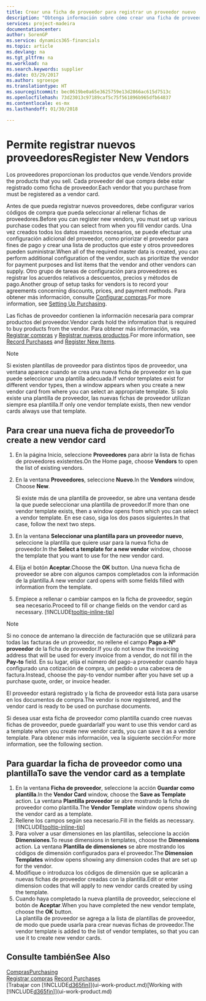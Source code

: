 ```yaml
---
title: Crear una ficha de proveedor para registrar un proveedor nuevo | Documentos de Microsoft
description: "Obtenga información sobre cómo crear una ficha de proveedor para registrar un nuevo proveedor."
services: project-madeira
documentationcenter: 
author: SorenGP
ms.service: dynamics365-financials
ms.topic: article
ms.devlang: na
ms.tgt_pltfrm: na
ms.workload: na
ms.search.keywords: supplier
ms.date: 03/29/2017
ms.author: sgroespe
ms.translationtype: HT
ms.sourcegitcommit: bec0619be0a65e3625759e13d2866ac615d7513c
ms.openlocfilehash: 73d23013c97189caf5c75f561896b965dfb64837
ms.contentlocale: es-mx
ms.lasthandoff: 01/30/2018

---
```

# <a name="register-new-vendors"></a><span data-ttu-id="943b9-103">Permite registrar nuevos proveedores</span><span class="sxs-lookup"><span data-stu-id="943b9-103">Register New Vendors</span></span>
<span data-ttu-id="943b9-104">Los proveedores proporcionan los productos que vende.</span><span class="sxs-lookup"><span data-stu-id="943b9-104">Vendors provide the products that you sell.</span></span> <span data-ttu-id="943b9-105">Cada proveedor del que compra debe estar registrado como ficha de proveedor.</span><span class="sxs-lookup"><span data-stu-id="943b9-105">Each vendor that you purchase from must be registered as a vendor card.</span></span>

<span data-ttu-id="943b9-106">Antes de que pueda registrar nuevos proveedores, debe configurar varios códigos de compra que pueda seleccionar al rellenar fichas de proveedores.</span><span class="sxs-lookup"><span data-stu-id="943b9-106">Before you can register new vendors, you must set up various purchase codes that you can select from when you fill vendor cards.</span></span> <span data-ttu-id="943b9-107">Una vez creados todos los datos maestros necesarios, se puede efectuar una configuración adicional del proveedor, como priorizar el proveedor para fines de pago y crear una lista de productos que este y otros proveedores pueden suministrar.</span><span class="sxs-lookup"><span data-stu-id="943b9-107">When all of the required master data is created, you can perform additional configuration of the vendor, such as prioritize the vendor for payment purposes and list items that the vendor and other vendors can supply.</span></span> <span data-ttu-id="943b9-108">Otro grupo de tareas de configuración para proveedores es registrar los acuerdos relativos a descuentos, precios y métodos de pago.</span><span class="sxs-lookup"><span data-stu-id="943b9-108">Another group of setup tasks for vendors is to record your agreements concerning discounts, prices, and payment methods.</span></span> <span data-ttu-id="943b9-109">Para obtener más información, consulte [Configurar compras](purchasing-setup-purchasing.md).</span><span class="sxs-lookup"><span data-stu-id="943b9-109">For more information, see [Setting Up Purchasing](purchasing-setup-purchasing.md).</span></span>

<span data-ttu-id="943b9-110">Las fichas de proveedor contienen la información necesaria para comprar productos del proveedor.</span><span class="sxs-lookup"><span data-stu-id="943b9-110">Vendor cards hold the information that is required to buy products from the vendor.</span></span> <span data-ttu-id="943b9-111">Para obtener más información, vea [Registrar compras](purchasing-how-record-purchases.md) y [Registrar nuevos productos](inventory-how-register-new-items.md).</span><span class="sxs-lookup"><span data-stu-id="943b9-111">For more information, see [Record Purchases](purchasing-how-record-purchases.md) and [Register New Items](inventory-how-register-new-items.md).</span></span>

> [!NOTE]  
>   <span data-ttu-id="943b9-112">Si existen plantillas de proveedor para distintos tipos de proveedor, una ventana aparece cuando se crea una nueva ficha de proveedor en la que puede seleccionar una plantilla adecuada.</span><span class="sxs-lookup"><span data-stu-id="943b9-112">If vendor templates exist for different vendor types, then a window appears when you create a new vendor card from where you can select an appropriate template.</span></span> <span data-ttu-id="943b9-113">Si solo existe una plantilla de proveedor, las nuevas fichas de proveedor utilizan siempre esa plantilla.</span><span class="sxs-lookup"><span data-stu-id="943b9-113">If only one vendor template exists, then new vendor cards always use that template.</span></span>

## <a name="to-create-a-new-vendor-card"></a><span data-ttu-id="943b9-114">Para crear una nueva ficha de proveedor</span><span class="sxs-lookup"><span data-stu-id="943b9-114">To create a new vendor card</span></span>
1. <span data-ttu-id="943b9-115">En la página Inicio, seleccione **Proveedores** para abrir la lista de fichas de proveedores existentes.</span><span class="sxs-lookup"><span data-stu-id="943b9-115">On the Home page, choose **Vendors** to open the list of existing vendors.</span></span>  
2. <span data-ttu-id="943b9-116">En la ventana **Proveedores**, seleccione **Nuevo**.</span><span class="sxs-lookup"><span data-stu-id="943b9-116">In the **Vendors** window, Choose **New**.</span></span>

    <span data-ttu-id="943b9-117">Si existe más de una plantilla de proveedor, se abre una ventana desde la que puede seleccionar una plantilla de proveedor.</span><span class="sxs-lookup"><span data-stu-id="943b9-117">If more than one vendor template exists, then a window opens from which you can select a vendor template.</span></span> <span data-ttu-id="943b9-118">En ese caso, siga los dos pasos siguientes.</span><span class="sxs-lookup"><span data-stu-id="943b9-118">In that case, follow the next two steps.</span></span>
3. <span data-ttu-id="943b9-119">En la ventana **Seleccionar una plantilla para un proveedor nuevo**, seleccione la plantilla que quiere usar para la nueva ficha de proveedor.</span><span class="sxs-lookup"><span data-stu-id="943b9-119">In the **Select a template for a new vendor** window, choose the template that you want to use for the new vendor card.</span></span>
4. <span data-ttu-id="943b9-120">Elija el botón **Aceptar**.</span><span class="sxs-lookup"><span data-stu-id="943b9-120">Choose the **OK** button.</span></span> <span data-ttu-id="943b9-121">Una nueva ficha de proveedor se abre con algunos campos completados con la información de la plantilla.</span><span class="sxs-lookup"><span data-stu-id="943b9-121">A new vendor card opens with some fields filled with information from the template.</span></span>
5. <span data-ttu-id="943b9-122">Empiece a rellenar o cambiar campos en la ficha de proveedor, según sea necesario.</span><span class="sxs-lookup"><span data-stu-id="943b9-122">Proceed to fill or change fields on the vendor card as necessary.</span></span> [!INCLUDE[tooltip-inline-tip](includes/tooltip-inline-tip_md.md)]

> [!NOTE]  
>   <span data-ttu-id="943b9-123">Si no conoce de antemano la dirección de facturación que se utilizará para todas las facturas de un proveedor, no rellene el campo **Pago a-Nº proveedor** de la ficha de proveedor.</span><span class="sxs-lookup"><span data-stu-id="943b9-123">If you do not know the invoicing address that will be used for every invoice from a vendor, do not fill in the **Pay-to** field.</span></span> <span data-ttu-id="943b9-124">En su lugar, elija el número del pago-a proveedor cuando haya configurado una cotización de compra, un pedido o una cabecera de factura.</span><span class="sxs-lookup"><span data-stu-id="943b9-124">Instead, choose the pay-to vendor number after you have set up a purchase quote, order, or invoice header.</span></span>

<span data-ttu-id="943b9-125">El proveedor estará registrado y la ficha de proveedor está lista para usarse en los documentos de compra.</span><span class="sxs-lookup"><span data-stu-id="943b9-125">The vendor is now registered, and the vendor card is ready to be used on purchase documents.</span></span>

<span data-ttu-id="943b9-126">Si desea usar esta ficha de proveedor como plantilla cuando cree nuevas fichas de proveedor, puede guardarla</span><span class="sxs-lookup"><span data-stu-id="943b9-126">If you want to use this vendor card as a template when you create new vendor cards, you can save it as a vendor template.</span></span> <span data-ttu-id="943b9-127">Para obtener más información, vea la siguiente sección:</span><span class="sxs-lookup"><span data-stu-id="943b9-127">For more information, see the following section.</span></span>

## <a name="to-save-the-vendor-card-as-a-template"></a><span data-ttu-id="943b9-128">Para guardar la ficha de proveedor como una plantilla</span><span class="sxs-lookup"><span data-stu-id="943b9-128">To save the vendor card as a template</span></span>
1. <span data-ttu-id="943b9-129">En la ventana **Ficha de proveedor**, seleccione la acción **Guardar como plantilla**.</span><span class="sxs-lookup"><span data-stu-id="943b9-129">In the **Vendor Card** window, choose the **Save as Template** action.</span></span> <span data-ttu-id="943b9-130">La ventana **Plantilla proveedor** se abre mostrando la ficha de proveedor como plantilla.</span><span class="sxs-lookup"><span data-stu-id="943b9-130">The **Vendor Template** window opens showing the vendor card as a template.</span></span>
2. <span data-ttu-id="943b9-131">Rellene los campos según sea necesario.</span><span class="sxs-lookup"><span data-stu-id="943b9-131">Fill in the fields as necessary.</span></span> [!INCLUDE[tooltip-inline-tip](includes/tooltip-inline-tip_md.md)]
3. <span data-ttu-id="943b9-132">Para volver a usar dimensiones en las plantillas, seleccione la acción **Dimensiones**.</span><span class="sxs-lookup"><span data-stu-id="943b9-132">To reuse dimensions in templates, choose the **Dimensions** action.</span></span> <span data-ttu-id="943b9-133">La ventana **Plantilla de dimensiones** se abre mostrando los códigos de dimensión configurados para el proveedor.</span><span class="sxs-lookup"><span data-stu-id="943b9-133">The **Dimension Templates** window opens showing any dimension codes that are set up for the vendor.</span></span>
4. <span data-ttu-id="943b9-134">Modifique o introduzca los códigos de dimensión que se aplicarán a nuevas fichas de proveedor creadas con la plantilla.</span><span class="sxs-lookup"><span data-stu-id="943b9-134">Edit or enter dimension codes that will apply to new vendor cards created by using the template.</span></span>
5. <span data-ttu-id="943b9-135">Cuando haya completado la nueva plantilla de proveedor, seleccione el botón de **Aceptar**.</span><span class="sxs-lookup"><span data-stu-id="943b9-135">When you have completed the new vendor template, choose the **OK** button.</span></span>  
   <span data-ttu-id="943b9-136">La plantilla de proveedor se agrega a la lista de plantillas de proveedor, de modo que puede usarla para crear nuevas fichas de proveedor.</span><span class="sxs-lookup"><span data-stu-id="943b9-136">The vendor template is added to the list of vendor templates, so that you can use it to create new vendor cards.</span></span>

## <a name="see-also"></a><span data-ttu-id="943b9-137">Consulte también</span><span class="sxs-lookup"><span data-stu-id="943b9-137">See Also</span></span>
[<span data-ttu-id="943b9-138">Compras</span><span class="sxs-lookup"><span data-stu-id="943b9-138">Purchasing</span></span>](purchasing-manage-purchasing.md)  
<span data-ttu-id="943b9-139">[Registrar compras](purchasing-how-record-purchases.md) </span><span class="sxs-lookup"><span data-stu-id="943b9-139">[Record Purchases](purchasing-how-record-purchases.md) </span></span>  
<span data-ttu-id="943b9-140">[Trabajar con [!INCLUDE[d365fin](includes/d365fin_md.md)]](ui-work-product.md)</span><span class="sxs-lookup"><span data-stu-id="943b9-140">[Working with [!INCLUDE[d365fin](includes/d365fin_md.md)]](ui-work-product.md)</span></span>  

